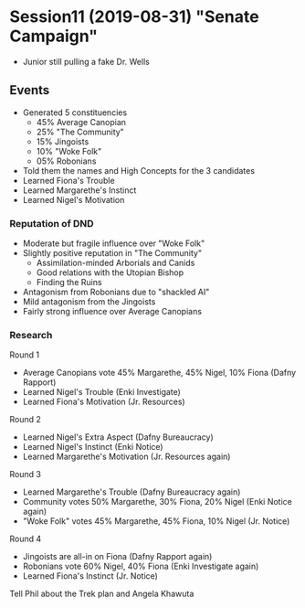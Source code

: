 # Session11 (2019-08-31) "Senate Campaign"
- Junior still pulling a fake Dr. Wells


## Events
- Generated 5 constituencies
  - 45% Average Canopian
  - 25% "The Community"
  - 15% Jingoists
  - 10% "Woke Folk"
  - 05% Robonians
- Told them the names and High Concepts for the 3 candidates
- Learned Fiona's Trouble
- Learned Margarethe's Instinct
- Learned Nigel's Motivation

### Reputation of DND
- Moderate but fragile influence over "Woke Folk"
- Slightly positive reputation in "The Community"
  - Assimilation-minded Arborials and Canids
  - Good relations with the Utopian Bishop
  - Finding the Ruins
- Antagonism from Robonians due to "shackled AI"
- Mild antagonism from the Jingoists
- Fairly strong influence over Average Canopians

### Research

Round 1
- Average Canopians vote 45% Margarethe, 45% Nigel, 10% Fiona (Dafny Rapport)
- Learned Nigel's Trouble (Enki Investigate)
- Learned Fiona's Motivation (Jr. Resources)

Round 2
- Learned Nigel's Extra Aspect (Dafny Bureaucracy)
- Learned Nigel's Instinct (Enki Notice)
- Learned Margarethe's Motivation (Jr. Resources again)

Round 3
- Learned Margarethe's Trouble (Dafny Bureaucracy again)
- Community votes 50% Margarethe, 30% Fiona, 20% Nigel (Enki Notice again)
- "Woke Folk" votes 45% Margarethe, 45% Fiona, 10% Nigel (Jr. Notice)

Round 4
- Jingoists are all-in on Fiona (Dafny Rapport again)
- Robonians vote 60% Nigel, 40% Fiona (Enki Investigate again)
- Learned Fiona's Instinct (Jr. Notice)

Tell Phil about the Trek plan and Angela Khawuta
